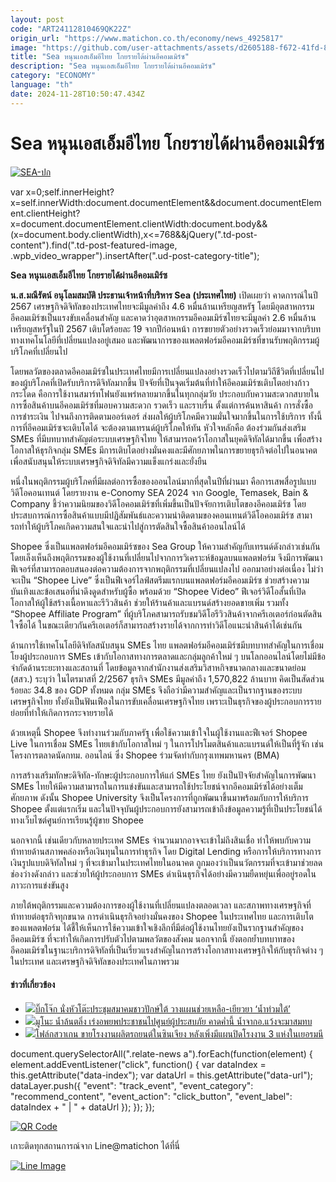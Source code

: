 ```yaml
---
layout: post
code: "ART24112810469QK22Z"
origin_url: "https://www.matichon.co.th/economy/news_4925817"
image: "https://github.com/user-attachments/assets/d2605188-f672-41fd-8eb3-310ed9cc8e89"
title: "Sea หนุนเอสเอ็มอีไทย โกยรายได้ผ่านอีคอมเมิร์ซ"
description: "Sea หนุนเอสเอ็มอีไทย โกยรายได้ผ่านอีคอมเมิร์ซ"
category: "ECONOMY"
language: "th"
date: 2024-11-28T10:50:47.434Z
---
```


# Sea หนุนเอสเอ็มอีไทย โกยรายได้ผ่านอีคอมเมิร์ซ

[![](https://www.matichon.co.th/wp-content/uploads/2024/11/SEA-ปก.png "SEA-ปก")](https://www.matichon.co.th/wp-content/uploads/2024/11/SEA-ปก.png)

var x=0;self.innerHeight?x=self.innerWidth:document.documentElement&&document.documentElement.clientHeight?x=document.documentElement.clientWidth:document.body&&(x=document.body.clientWidth),x<=768&&jQuery(".td-post-content").find(".td-post-featured-image, .wpb\_video\_wrapper").insertAfter(".ud-post-category-title");

**Sea หนุนเอสเอ็มอีไทย โกยรายได้ผ่านอีคอมเมิร์ซ**

**น.ส.มณีรัตน์ อนุโลมสมบัติ ประธานเจ้าหน้าที่บริหาร Sea (ประเทศไทย)** เปิดเผยว่า คาดการณ์ในปี 2567 เศรษฐกิจดิจิทัลของประเทศไทยจะมีมูลค่าถึง 4.6 หมื่นล้านเหรียญสหรัฐ โดยมีอุตสาหกรรมอีคอมเมิร์ซเป็นแรงขับเคลื่อนสำคัญ และคาดว่าอุตสาหกรรมอีคอมเมิร์ซไทยจะมีมูลค่า 2.6 หมื่นล้านเหรียญสหรัฐในปี 2567 เติบโตร้อยละ 19 จากปีก่อนหน้า การขยายตัวอย่างรวดเร็วย่อมมาจากบริบททางเทคโนโลยีที่เปลี่ยนแปลงอยู่เสมอ และพัฒนาการของแพลตฟอร์มอีคอมเมิร์ซที่ขานรับพฤติกรรมผู้บริโภคที่เปลี่ยนไป

โดยพลวัตของตลาดอีคอมเมิร์ซในประเทศไทยมีการเปลี่ยนแปลงอย่างรวดเร็วไปตามวิถีชีวิตที่เปลี่ยนไปของผู้บริโภคที่เปิดรับบริการดิจิทัลมากขึ้น ปัจจัยที่เป็นจุดเริ่มต้นที่ทำให้อีคอมเมิร์ซเติบโตอย่างก้าวกระโดด คือการใช้งานสมาร์ทโฟนยังแพร่หลายมากขึ้นในทุกกลุ่มวัย ประกอบกับความสะดวกสบายในการซื้อสินค้าบนอีคอมเมิร์ซที่มอบความสะดวก รวดเร็ว และราบรื่น ตั้งแต่การค้นหาสินค้า การสั่งซื้อ การชำระเงิน ไปจนถึงการติดตามออร์เดอร์ ส่งผลให้ผู้บริโภคมีความมั่นใจมากขึ้นในการใช้บริการ ทั้งนี้ การที่อีคอมเมิร์ซจะเติบโตได้ จะต้องตามเทรนด์ผู้บริโภคให้ทัน หัวใจหลักคือ ต้องร่วมกันส่งเสริม SMEs ที่มีบทบาทสำคัญต่อระบบเศรษฐกิจไทย ให้สามารถคว้าโอกาสในยุคดิจิทัลได้มากขึ้น เพื่อสร้างโอกาสให้ธุรกิจกลุ่ม SMEs มีการเติบโตอย่างมั่นคงและมีศักยภาพในการขยายธุรกิจต่อไปในอนาคต เพื่อสนับสนุนให้ระบบเศรษฐกิจดิจิทัลมีความแข็งแกร่งและยั่งยืน

หนึ่งในพฤติกรรมผู้บริโภคที่มีผลต่อการซื้อของออนไลน์มากที่สุดในปีที่ผ่านมา คือการเสพสื่อรูปแบบวิดีโอคอนเทนต์ โดยรายงาน e-Conomy SEA 2024 จาก Google, Temasek, Bain & Company ชี้ว่าความนิยมของวิดีโอคอมเมิร์ซที่เพิ่มขึ้นเป็นปัจจัยการเติบโตของอีคอมเมิร์ซ โดยประสบการณ์การซื้อสินค้าแบบมีปฏิสัมพันธ์และความน่าติดตามของคอนเทนต์วิดีโอคอมเมิร์ซ สามารถทําให้ผู้บริโภคเกิดความสนใจและนําไปสู่การตัดสินใจซื้อสินค้าออนไลน์ได้

Shopee ซึ่งเป็นแพลตฟอร์มอีคอมเมิร์ซของ Sea Group ให้ความสำคัญกับเทรนด์ดังกล่าวเช่นกัน โดยเล็งเห็นถึงพฤติกรรมของผู้ใช้งานที่เปลี่ยนไปจากการวิเคราะห์ข้อมูลบนแพลตฟอร์ม จึงมีการพัฒนาฟีเจอร์ที่สามารถตอบสนองต่อความต้องการจากพฤติกรรมที่เปลี่ยนแปลงไป ออกมาอย่างต่อเนื่อง ไม่ว่าจะเป็น “Shopee Live” ซึ่งเป็นฟีเจอร์ไลฟ์สตรีมแรกบนแพลตฟอร์มอีคอมเมิร์ซ ช่วยสร้างความบันเทิงและข้อเสนอที่น่าดึงดูดสำหรับผู้ซื้อ พร้อมด้วย “Shopee Video” ฟีเจอร์วิดีโอสั้นที่เปิดโอกาสให้ผู้ใช้สร้างเนื้อหาและรีวิวสินค้า ช่วยให้ร้านค้าและแบรนด์สร้างยอดขายเพิ่ม รวมทั้ง “Shopee Affiliate Program” ที่ผู้บริโภคสามารถรับชมวิดีโอรีวิวสินค้าจากครีเอเตอร์ก่อนตัดสินใจซื้อได้ ในขณะเดียวกันครีเอเตอร์ก็สามารถสร้างรายได้จากการทำวิดีโอแนะนำสินค้าได้เช่นกัน

ด้านการใช้เทคโนโลยีดิจิทัลสนับสนุน SMEs ไทย แพลตฟอร์มอีคอมเมิร์ซมีบทบาทสำคัญในการเชื่อมโยงผู้ประกอบการ SMEs เข้ากับโอกาสทางการตลาดและกลุ่มลูกค้าใหม่ ๆ บนโลกออนไลน์โดยไม่มีข้อจำกัดด้านระยะทางและสถานที่ โดยข้อมูลจากสำนักงานส่งเสริมวิสาหกิจขนาดกลางและขนาดย่อม (สสว.) ระบุว่า ในไตรมาสที่ 2/2567 ธุรกิจ SMEs มีมูลค่าถึง 1,570,822 ล้านบาท คิดเป็นสัดส่วนร้อยละ 34.8 ของ GDP ทั้งหมด กลุ่ม SMEs จึงถือว่ามีความสำคัญและเป็นรากฐานของระบบเศรษฐกิจไทย ทั้งยังเป็นฟันเฟืองในการขับเคลื่อนเศรษฐกิจไทย เพราะเป็นธุรกิจของผู้ประกอบการรายย่อยที่ทำให้เกิดการกระจายรายได้

ด้วยเหตุนี้ Shopee จึงทำงานร่วมกับภาครัฐ เพื่อใช้ความเข้าใจในผู้ใช้งานและฟีเจอร์ Shopee Live ในการเชื่อม SMEs ไทยเข้ากับโอกาสใหม่ ๆ ในการโปรโมตสินค้าและแบรนด์ให้เป็นที่รู้จัก เช่น โครงการตลาดนัดกทม. ออนไลน์ ซึ่ง Shopee ร่วมจัดทำกับกรุงเทพมหานคร (BMA)

การสร้างเสริมทักษะดิจิทัล-ทักษะผู้ประกอบการให้แก่ SMEs ไทย ยังเป็นปัจจัยสำคัญในการพัฒนา SMEs ไทยให้มีความสามารถในการแข่งขันและสามารถใช้ประโยชน์จากอีคอมเมิร์ซได้อย่างเต็มศักยภาพ ดังนั้น Shopee University จึงเป็นโครงการที่ถูกพัฒนาขึ้นมาพร้อมกับการให้บริการ Shopee ตั้งแต่แรกเริ่ม และในปัจจุบันผู้ประกอบการยังสามารถเข้าถึงข้อมูลความรู้ที่เป็นประโยชน์ได้ทางเว็บไซต์ศูนย์การเรียนรู้ผู้ขาย Shopee

นอกจากนี้ เช่นเดียวกับหลายประเทศ SMEs จำนวนมากอาจจะเข้าไม่ถึงสินเชื่อ ทำให้พบกับความท้าทายด้านสภาพคล่องหรือเงินทุนในการทำธุรกิจ โดย Digital Lending หรือการให้บริการทางการเงินรูปแบบดิจิทัลใหม่ ๆ ที่จะเข้ามาในประเทศไทยในอนาคต ถูกมองว่าเป็นนวัตกรรมที่จะเข้ามาช่วยลดช่องว่างดังกล่าว และช่วยให้ผู้ประกอบการ SMEs ดำเนินธุรกิจได้อย่างมีความยืดหยุ่นเพื่ออยู่รอดในภาวะการแข่งขันสูง

ภายใต้พฤติกรรมและความต้องการของผู้ใช้งานที่เปลี่ยนแปลงตลอดเวลา และสภาพทางเศรษฐกิจที่ท้าทายต่อธุรกิจทุกขนาด การดำเนินธุรกิจอย่างมั่นคงของ Shopee ในประเทศไทย และการเติบโตของแพลตฟอร์ม ได้ชี้ให้เห็นการใช้ความเข้าใจเชิงลึกที่มีต่อผู้ใช้งานไทยยังเป็นรากฐานสำคัญของอีคอมเมิร์ซ ที่จะทำให้เกิดการปรับตัวไปตามพลวัตของสังคม นอกจากนี้ ยังตอกย้ำบทบาทของอีคอมเมิร์ซในฐานะบริการดิจิทัลที่เป็นเรี่ยวแรงสำคัญในการสร้างโอกาสทางเศรษฐกิจให้กับธุรกิจต่าง ๆ ในประเทศ และเศรษฐกิจดิจิทัลของประเทศในภาพรวม

#### ข่าวที่เกี่ยวข้อง

*   [![](https://www.matichon.co.th/wp-content/uploads/2024/11/bigjoke1.jpg)บิ๊กโจ๊ก นั่งหัวโต๊ะประชุมสมาคมชาวปักษ์ใต้ วางแผนช่วยเหลือ-เยียวยา ‘น้ำท่วมใต้’](https://www.matichon.co.th/politics/news_4925711)
*   [![](https://www.matichon.co.th/wp-content/uploads/2024/11/22-202.jpg)มูโนะ น้ำล้นตลิ่ง เร่งอพยพประชาชนไปศูนย์ผู้ประสบภัย คาดค่ำนี้ น้ำจากอ.แว้งจะมาสมทบ](https://www.matichon.co.th/region/news_4925484)
*   [![](https://www.matichon.co.th/wp-content/uploads/2024/11/2752758-1.jpg)โฟล์กสวาเกน ขายโรงงานผลิตรถยนต์ในซินเจียง หลังเพิ่งมีแผนปิดโรงงาน 3 แห่งในเยอรมนี](https://www.matichon.co.th/foreign/news_4925789)

document.querySelectorAll(".relate-news a").forEach(function(element) { element.addEventListener("click", function() { var dataIndex = this.getAttribute("data-index"); var dataUrl = this.getAttribute("data-url"); dataLayer.push({ "event": "track\_event", "event\_category": "recommend\_content", "event\_action": "click\_button", "event\_label": dataIndex + " | " + dataUrl }); }); });

[![QR Code](https://www.matichon.co.th/wp-content/uploads/2023/07/wob1371z.jpg)](https://lin.ee/ht0nDxX)

เกาะติดทุกสถานการณ์จาก Line@matichon ได้ที่นี่

[![Line Image](https://www.matichon.co.th/wp-content/uploads/2023/07/th.png)](https://lin.ee/ht0nDxX)